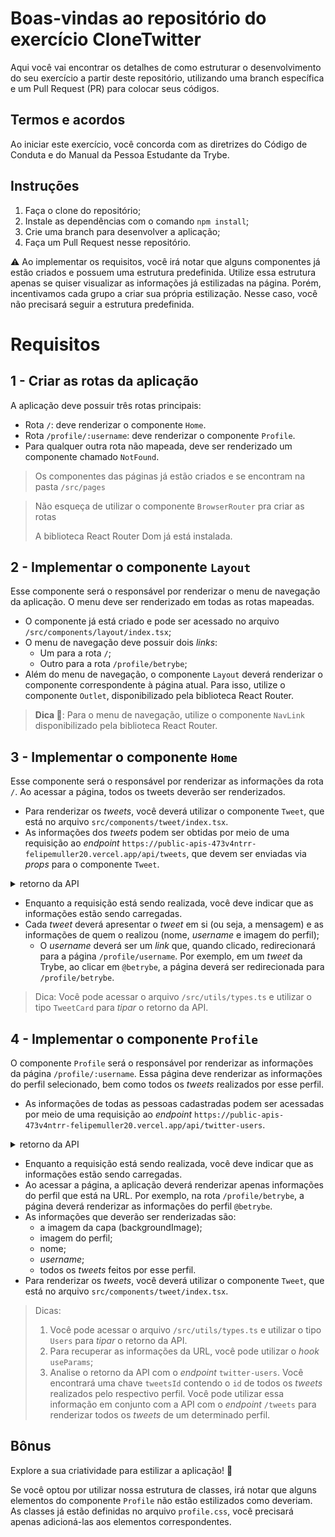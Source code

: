 # Boas-vindas ao repositório do exercício CloneTwitter

Aqui você vai encontrar os detalhes de como estruturar o desenvolvimento do seu exercício a partir deste repositório, utilizando uma branch específica e um Pull Request (PR) para colocar seus códigos.

## Termos e acordos

Ao iniciar este exercício, você concorda com as diretrizes do Código de Conduta e do Manual da Pessoa Estudante da Trybe.

## Instruções

1. Faça o clone do repositório;
2. Instale as dependências com o comando `npm install`;
3. Crie uma branch para desenvolver a aplicação;
4. Faça um Pull Request nesse repositório.

⚠️ Ao implementar os requisitos, você irá notar que alguns componentes já estão criados e possuem uma estrutura predefinida. Utilize essa estrutura apenas se quiser visualizar as informações já estilizadas na página. Porém, incentivamos cada grupo a criar sua própria estilização. Nesse caso, você não precisará seguir a estrutura predefinida.

# Requisitos

## 1 - Criar as rotas da aplicação

A aplicação deve possuir três rotas principais:

- Rota `/`: deve renderizar o componente `Home`.
- Rota `/profile/:username`: deve renderizar o componente `Profile`.
- Para qualquer outra rota não mapeada, deve ser renderizado um componente chamado `NotFound`.

> Os componentes das páginas já estão criados e se encontram na pasta `/src/pages`

> Não esqueça de utilizar o componente `BrowserRouter` pra criar as rotas
>
> A biblioteca React Router Dom já está instalada.

## 2 - Implementar o componente `Layout`

Esse componente será o responsável por renderizar o menu de navegação da aplicação. O menu deve ser renderizado em todas as rotas mapeadas.

- O componente já está criado e pode ser acessado no arquivo `/src/components/layout/index.tsx`;
- O menu de navegação deve possuir dois _links_:
  - Um para a rota `/`;
  - Outro para a rota `/profile/betrybe`;
- Além do menu de navegação, o componente `Layout` deverá renderizar o componente correspondente à página atual. Para isso, utilize o componente `Outlet`, disponibilizado pela biblioteca React Router.

> **Dica 👀**: Para o menu de navegação, utilize o componente `NavLink` disponibilizado pela biblioteca React Router.

## 3 - Implementar o componente `Home`

Esse componente será o responsável por renderizar as informações da rota `/`. Ao acessar a página, todos os tweets deverão ser renderizados.

- Para renderizar os _tweets_, você deverá utilizar o componente `Tweet`, que está no arquivo `src/components/tweet/index.tsx`.
- As informações dos _tweets_ podem ser obtidas por meio de uma requisição ao _endpoint_ `https://public-apis-473v4ntrr-felipemuller20.vercel.app/api/tweets`, que devem ser enviadas via _props_ para o componente `Tweet`.

<details>
<summary>retorno da API</summary><br />

```json
    [
        {
          "id": 1,
          "owner": {
            "name": "Trybe",
            "username": "betrybe",
            "profilePicture": "https://pbs.twimg.com/profile_images/1574869347079692296/QpY7cGuV_400x400.jpg"
          },
          "commentsCount": 125,
          "retweetsCount": 56,
          "likesCount": 2500,
          "tweet": "Fala tribo! Já visitaram a nova documentação do React?"
        },
        // ...
    ]
```
</details>

- Enquanto a requisição está sendo realizada, você deve indicar que as informações estão sendo carregadas.
- Cada _tweet_ deverá apresentar o _tweet_ em si (ou seja, a mensagem) e as informações de quem o realizou (nome, _username_ e imagem do perfil);
  - O _username_ deverá ser um _link_ que, quando clicado, redirecionará para a página `/profile/username`. Por exemplo, em um _tweet_ da Trybe, ao clicar em `@betrybe`, a página deverá ser redirecionada para `/profile/betrybe`.

> Dica: Você pode acessar o arquivo `/src/utils/types.ts` e utilizar o tipo `TweetCard` para _tipar_ o retorno da API.

## 4 - Implementar o componente `Profile`

O componente `Profile` será o responsável por renderizar as informações da página `/profile/:username`. Essa página deve renderizar as informações do perfil selecionado, bem como todos os _tweets_ realizados por esse perfil.

- As informações de todas as pessoas cadastradas podem ser acessadas por meio de uma requisição ao _endpoint_ `https://public-apis-473v4ntrr-felipemuller20.vercel.app/api/twitter-users`.

<details>
<summary>retorno da API</summary><br />

```json
[
    {
      "name": "Trybe",
      "username": "betrybe",
      "id": 1,
      "profilePicture": "https://pbs.twimg.com/profile_images/1574869347079692296/QpY7cGuV_400x400.jpg",
      "backgroundPicture": "https://pbs.twimg.com/profile_banners/1133443092399493120/1664313179/1500x500",
      "tweetsId": [
        1,
        14,
        15
      ],
      "following": 100,
      "followers": 20000,
      "bio": "A escola mais orientada para o desenvolvimento de uma carreira de sucesso."
    },
    // ...
]
```

</details>

- Enquanto a requisição está sendo realizada, você deve indicar que as informações estão sendo carregadas.
- Ao acessar a página, a aplicação deverá renderizar apenas informações do perfil que está na URL. Por exemplo, na rota `/profile/betrybe`, a página deverá renderizar as informações do perfil `@betrybe`.
- As informações que deverão ser renderizadas são:
  - a imagem da capa (backgroundImage);
  - imagem do perfil;
  - nome;
  - _username_;
  - todos os _tweets_ feitos por esse perfil.
- Para renderizar os _tweets_, você deverá utilizar o componente `Tweet`, que está no arquivo `src/components/tweet/index.tsx`.

> Dicas:
>
> 1. Você pode acessar o arquivo `/src/utils/types.ts` e utilizar o tipo `Users` para _tipar_ o retorno da API.
> 2. Para recuperar as informações da URL, você pode utilizar o _hook_ `useParams`;
> 3. Analise o retorno da API com o _endpoint_ `twitter-users`. Você encontrará uma chave `tweetsId` contendo o `id` de todos os _tweets_ realizados pelo respectivo perfil. Você pode utilizar essa informação em conjunto com a API com o _endpoint_ `/tweets` para renderizar todos os _tweets_ de um determinado perfil.

## Bônus

Explore a sua criatividade para estilizar a aplicação! 🎨

Se você optou por utilizar nossa estrutura de classes, irá notar que alguns elementos do componente `Profile` não estão estilizados como deveriam. As classes já estão definidas no arquivo `profile.css`, você precisará apenas adicioná-las aos elementos correspondentes.
